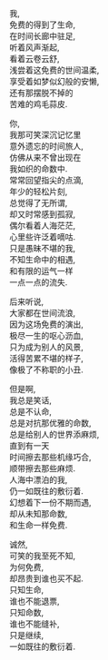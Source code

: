 我,  
免费的得到了生命,  
在时间长廊中驻足,  
听着风声渐起,  
看着云卷云舒,  
浅尝着这免费的世间温柔,  
享受着如梦似幻般的安懒,  
还有那摆脱不掉的  
苦难的鸡毛蒜皮.  

你,  
我那可笑深沉记忆里  
意外遗忘的时间旅人,  
仿佛从来不曾出现在  
我如织的命数中.  
常常回望指尖的点滴,  
年少的轻松片刻,  
总觉得了无所谓,  
却又时常感到孤寂,  
偶尔看着人海茫茫,  
心里些许泛着嘀咕.  
只是愚昧不堪的我,  
不知生命中的相遇,  
和有限的运气一样  
一点一点的流失.  

后来听说,  
大家都在世间流浪,  
因为这场免费的演出,  
极尽一生的呕心沥血,  
只为成为别人的风景,  
活得苦累不堪的样子,  
像极了不称职的小丑.  

但是啊,  
我总是笑话,  
总是不认命,  
总是对抗那优雅的命数,  
总是给别人的世界添麻烦,  
直到有一天  
时间擦去那些机缘巧合,  
顺带擦去那些麻烦.  
人海中漂泊的我,  
仍一如既往的敷衍着.  
幻想着下一份不期而遇,  
却从未知那命数,  
和生命一样免费.  

诚然,  
可笑的我至死不知,  
为何免费,  
却昂贵到谁也买不起.  
只知生命,  
谁也不能退票,  
只知命数,  
谁也不能缝补,  
只是继续,  
一如既往的敷衍着.  

